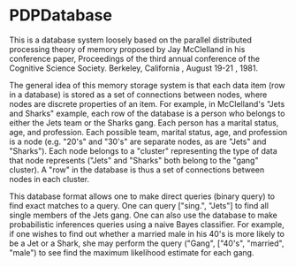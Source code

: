 PDPDatabase
===========

This is a database system loosely based on the parallel distributed processing theory of memory proposed by Jay McClelland in his conference paper, Proceedings of the third annual conference of the Cognitive Science Society.
Berkeley, California , August 19-21 , 1981. 

The general idea of this memory storage system is that each data item (row in a database) is stored as a set of connections between nodes, where nodes are discrete properties of an item. For example, in McClelland's "Jets and Sharks" example, each row of the database is a person who belongs to either the Jets team or the Sharks gang. Each person has a marital status, age, and profession. Each possible team, marital status, age, and profession is a node (e.g. "20's" and "30's" are separate nodes, as are "Jets" and "Sharks"). Each node belongs to a "cluster" representing the type of data that node represents ("Jets" and "Sharks" both belong to the "gang" cluster). A "row" in the database is thus a set of connections between nodes in each cluster.

This database format allows one to make direct queries (binary query) to find exact matches to a query. One can query ["sing.", "Jets"] to find all single members of the Jets gang. One can also use the database to make probabilistic inferences queries using a naive Bayes classifier. For example, if one wishes to find out whether a married male in his 40's is more likely to be a Jet or a Shark, she may perform the query ("Gang", ["40's", "married", "male") to see find the maximum likelihood estimate for each gang.
